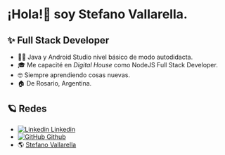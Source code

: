 # ¡Hola!👋 soy **Stefano Vallarella**.

## ✨ Full Stack Developer  

- 👨‍💻 Java y Android Studio nivel básico de modo autodidacta.
- 🎓 Me capacité en *Digital House* como NodeJS Full Stack Developer.
- 🤓 Siempre aprendiendo cosas nuevas.
- 🏠 De Rosario, Argentina. 

## 🪐 Redes
- [![Linkedin](https://i.stack.imgur.com/gVE0j.png) Linkedin](https://www.linkedin.com/in/stefanovallarella/)
- [![GitHub](https://i.stack.imgur.com/tskMh.png) Github](https://github.com/stefanovallarella)
- 🌎 [Stefano Vallarella](https://stefanovallarella.com.ar/)





<!--

**stefanovallarella/stefanovallarella** is a ✨ _special_ ✨ repository because its `README.md` (this file) appears on your GitHub profile.

Here are some ideas to get you started:

- 🔭 I’m currently working on ...
- 🌱 I’m currently learning ...
- 👯 I’m looking to collaborate on ...
- 🤔 I’m looking for help with ...
- 💬 Ask me about ...
- 📫 How to reach me: ...
- 😄 Pronouns: ...
- ⚡ Fun fact: ...

-->
